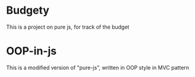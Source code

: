 
# Budgety

This is a project on pure js, for track of the budget

# OOP-in-js

This is a modified version of "pure-js", written in OOP style in MVC pattern

